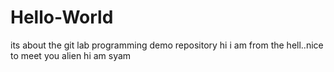 # Hello-World
its about the git lab programming demo repository
hi i am from the hell..nice to meet you alien
hi am syam
